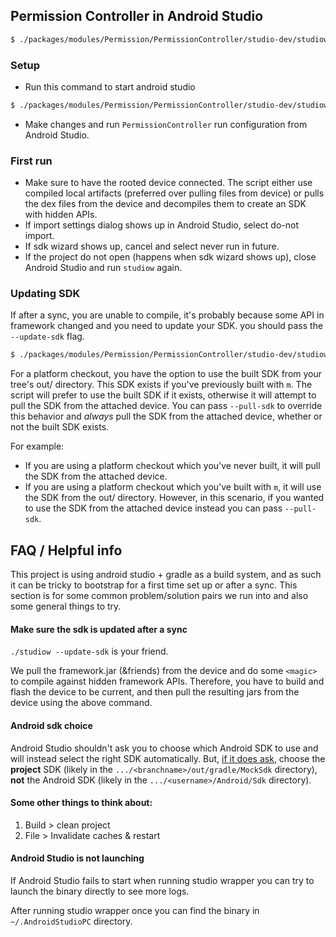 ## Permission Controller in Android Studio

```sh
$ ./packages/modules/Permission/PermissionController/studio-dev/studiow
```

### Setup
- Run this command to start android studio
```sh
$ ./packages/modules/Permission/PermissionController/studio-dev/studiow
```
- Make changes and run `PermissionController` run configuration from Android Studio.

### First run
- Make sure to have the rooted device connected. The script either use compiled local artifacts (preferred over pulling files from device) or pulls the dex files from the device and decompiles them to create an SDK with hidden APIs.
- If import settings dialog shows up in Android Studio, select do-not import.
- If sdk wizard shows up, cancel and select never run in future.
- If the project do not open (happens when sdk wizard shows up), close Android Studio and run `studiow` again.

### Updating SDK
If after a sync, you are unable to compile, it's probably because some API in framework changed and
you need to update your SDK. you should pass the `--update-sdk` flag.

```sh
$ ./packages/modules/Permission/PermissionController/studio-dev/studiow --update-sdk
```

For a platform checkout, you have the option to use the built SDK from your tree's out/ directory.
This SDK exists if you've previously built with `m`. The script will prefer to use the built SDK if
it exists, otherwise it will attempt to pull the SDK from the attached device. You can pass
`--pull-sdk` to override this behavior and _always_ pull the SDK from the attached device, whether
or not the built SDK exists.

For example:
- If you are using a platform checkout which you've never built, it will pull the SDK from the
  attached device.
- If you are using a platform checkout which you've built with `m`, it will use the SDK from the
  out/ directory. However, in this scenario, if you wanted to use the SDK from the attached device
  instead you can pass `--pull-sdk`.


## FAQ / Helpful info

This project is using android studio + gradle as a build system, and as such it can be tricky to bootstrap for a first time set up or after a sync. This section is for some common problem/solution pairs we run into and also some general things to try.

#### Make sure the sdk is updated after a sync

`./studiow --update-sdk` is your friend.

We pull the framework.jar (&friends) from the device and do some `<magic>` to compile against hidden framework APIs. Therefore, you have to build and flash the device to be current, and then pull the resulting jars from the device using the above command.

#### Android sdk choice

Android Studio shouldn't ask you to choose which Android SDK to use and will instead select the
right SDK automatically. But, [if it does ask](https://screenshot.googleplex.com/AtA62tTRyKWiSWg),
choose the **project** SDK (likely in the `.../<branchname>/out/gradle/MockSdk` directory),
**not** the Android SDK (likely in the `.../<username>/Android/Sdk` directory).

#### Some other things to think about:

1. Build > clean project
2. File > Invalidate caches & restart

#### Android Studio is not launching

If Android Studio fails to start when running studio wrapper you can try to launch the binary directly to see more logs.

After running studio wrapper once you can find the binary in `~/.AndroidStudioPC` directory.
